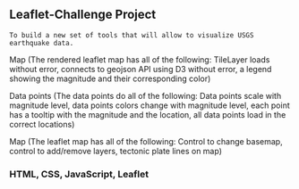 ## Leaflet-Challenge Project

    To build a new set of tools that will allow to visualize USGS earthquake data. 


Map (The rendered leaflet map has all of
the following: TileLayer loads without error, connects to geojson API using D3 without error, a legend showing the magnitude and their corresponding color)

Data points (The data points do all of the
following: Data points scale with magnitude level, data points colors change with magnitude level, each point has a tooltip with the magnitude and the location, all data points load in the correct locations)

Map (The leaflet map has all of the following: Control to change basemap, control to add/remove layers, tectonic plate lines on map)

### HTML, CSS, JavaScript, Leaflet



